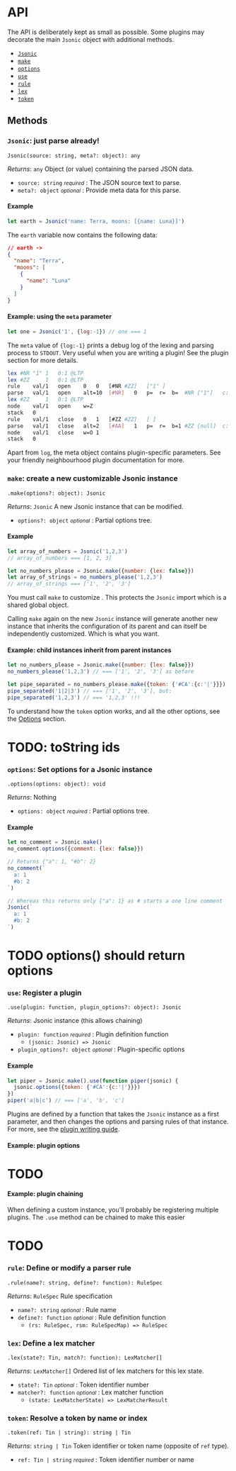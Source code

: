 # API

The <name-self/> API is deliberately kept as small as possible.
Some plugins may decorate the main `Jsonic` object with additional methods.

* [`Jsonic`](#jsonic-just-parse-already)
* [`make`](#make-create-a-new-customizable-jsonic-instance)
* [`options`](#options-set-options-for-a-jsonic-instance)
* [`use`](#use-register-a-plugin)
* [`rule`](#rule-define-or-modify-a-parser-rule)
* [`lex`](#lex-define-a-lex-matcher)
* [`token`](#token-resolve-a-token-by-name-or-index)



## Methods

### `Jsonic`: just parse already!

`Jsonic(source: string, meta?: object): any`

_Returns_: `any` Object (or value) containing the parsed JSON data.

* `source: string` _<small>required</small>_ : The JSON source text to parse.
* `meta?: object` _<small>optional</small>_ : Provide meta data for this parse.

#### Example

```js
let earth = Jsonic('name: Terra, moons: [{name: Luna}]')
```

The `earth` variable now contains the following data: 

```json
// earth ->
{
  "name": "Terra",
  "moons": [
    {
      "name": "Luna"
    }
  ]
}
```

#### Example: using the `meta` parameter

```js
let one = Jsonic('1', {log:-1}) // one === 1
```

The `meta` value of `{log:-1}` prints a debug log of the lexing and
parsing process to `STDOUT`. Very useful when you are writing a
plugin! See the plugin section for more details.

```sh
lex	#NR	"1"	1	0:1	@LTP
lex	#ZZ		1	0:1	@LTP
rule	val/1	open	0	0	[#NR #ZZ]	["1" ]
parse	val/1	open	alt=10	[#NR]	0	p=	r=	b=	#NR	["1"]	c:	n:
lex	#ZZ		1	0:1	@LTP
node	val/1	open	w=Z	
stack	0	
rule	val/1	close	0	1	[#ZZ #ZZ]	[ ]
parse	val/1	close	alt=2	[#AA]	1	p=	r=	b=1	#ZZ	[null]	c:	n:
node	val/1	close	w=O	1
stack	0
```

Apart from `log`, the meta object contains plugin-specific
parameters. See your friendly neighbourhood plugin documentation for
more.


### `make`: create a new customizable Jsonic instance

`.make(options?: object): Jsonic`

_Returns_: `Jsonic` A new Jsonic instance that can be modified.

* `options?: object` _<small>optional</small>_ : Partial options tree.


#### Example

```js
let array_of_numbers = Jsonic('1,2,3') 
// array_of_numbers === [1, 2, 3]

let no_numbers_please = Jsonic.make({number: {lex: false}})
let array_of_strings = no_numbers_please('1,2,3') 
// array_of_strings === ['1', '2', '3']
```

You must call `make` to customize <name-self/>. This protects the
`Jsonic` import which is a shared global object.

Calling `make` again on the new `Jsonic` instance will generate
another new instance that inherits the configuration of its parent and
can itself be independently customized. Which is what you want.


#### Example: child instances inherit from parent instances

```js
let no_numbers_please = Jsonic.make({number: {lex: false}})
no_numbers_please('1,2,3') // === ['1', '2', '3'] as before

let pipe_separated = no_numbers_please.make({token: {'#CA':{c:'|'}}})
pipe_separated('1|2|3') // === ['1', '2', '3'], but:
pipe_separated('1,2,3') // === '1,2,3' !!!
```

To understand how the `token` option works, and all the other
options, see the [Options](/ref/options/) section.

# TODO: toString ids



### `options`: Set options for a Jsonic instance

`.options(options: object): void`

_Returns_: Nothing

* `options: object` _<small>required</small>_ : Partial options tree.


#### Example

```js
let no_comment = Jsonic.make()
no_comment.options({comment: {lex: false}})

// Returns {"a": 1, "#b": 2}
no_comment(`
  a: 1
  #b: 2
`)

// Whereas this returns only {"a": 1} as # starts a one line comment
Jsonic(`
  a: 1
  #b: 2
`)
```


# TODO options() should return options



### `use`: Register a plugin

`.use(plugin: function, plugin_options?: object): Jsonic`

_Returns_: Jsonic instance (this allows chaining)

* `plugin: function` _<small>required</small>_ : Plugin definition function
  * `(jsonic: Jsonic) => Jsonic`
* `plugin_options?: object` _<small>optional</small>_ : Plugin-specific options

#### Example

```js
let piper = Jsonic.make().use(function piper(jsonic) {
  jsonic.options({token: {'#CA':{c:'|'}}})
})
piper('a|b|c') // === ['a', 'b', 'c']
```

Plugins are defined by a function that takes the `Jsonic` instance as
a first parameter, and then changes the options and parsing rules of
that instance. For more, see the [plugin writing guide](/guide/write-a-plugin).


#### Example: plugin options

# TODO


#### Example: plugin chaining

When defining a custom <name-self /> instance, you'll probably be registering
multiple plugins. The `.use` method can be chained to make this easier

# TODO



### `rule`: Define or modify a parser rule

`.rule(name?: string, define?: function): RuleSpec`

_Returns_: `RuleSpec` Rule specification

* `name?: string` _<small>optional</small>_ : Rule name
* `define?: function` _<small>optional</small>_ : Rule definition function
  * `(rs: RuleSpec, rsm: RuleSpecMap) => RuleSpec` 



### `lex`: Define a lex matcher

`.lex(state?: Tin, match?: function): LexMatcher[]`

_Returns_: `LexMatcher[]` Ordered list of lex matchers for this lex state.

* `state?: Tin` _<small>optional</small>_ : Token identifier number
* `matcher?: function` _<small>optional</small>_ : Lex matcher function
  * `(state: LexMatcherState) => LexMatcherResult`



### `token`: Resolve a token by name or index

`.token(ref: Tin | string): string | Tin`

_Returns_: `string | Tin` Token identifier or token name (opposite of `ref` type).

* `ref: Tin | string` _<small>required</small>_ : Token identifier number or name


